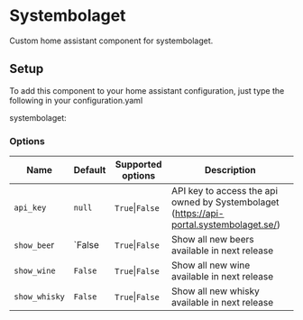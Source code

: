 # Systembolaget
Custom home assistant component for systembolaget.

## Setup
To add this component to your home assistant configuration, just type the following in your configuration.yaml

systembolaget:

### Options

| Name           | Default      | Supported options                                | Description                                                                                                                                                                                                                                                                                                                                   |
| -------------- | ------------ | ------------------------------------------------ | --------------------------------------------------------------------------------------------------------------------------------------------------------------------------------------------------------------------------------------------------------------------------------------------------------------------------------------------- |
|`api_key`       |`null`        |`True`\|`False`                                   |API key to access the api owned by Systembolaget (https://api-portal.systembolaget.se/)
|`show_bee`r     |`False        |`True`\|`False`                                   |Show all new beers available in next release
|`show_wine`     |`False`       |`True`\|`False`                                   |Show all new wine available in next release
|`show_whisky`   |`False`       |`True`\|`False`                                   |Show all new whisky available in next release

